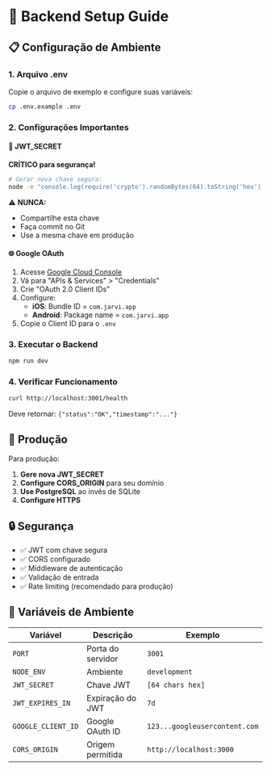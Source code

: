 # 🔧 Backend Setup Guide

## 📋 Configuração de Ambiente

### 1. Arquivo .env

Copie o arquivo de exemplo e configure suas variáveis:

```bash
cp .env.example .env
```

### 2. Configurações Importantes

#### 🔐 JWT_SECRET
**CRÍTICO para segurança!**

```bash
# Gerar nova chave segura:
node -e "console.log(require('crypto').randomBytes(64).toString('hex'))"
```

⚠️ **NUNCA:**
- Compartilhe esta chave
- Faça commit no Git
- Use a mesma chave em produção

#### 🌐 Google OAuth

1. Acesse [Google Cloud Console](https://console.cloud.google.com/)
2. Vá para "APIs & Services" > "Credentials"
3. Crie "OAuth 2.0 Client IDs"
4. Configure:
   - **iOS**: Bundle ID = `com.jarvi.app`
   - **Android**: Package name = `com.jarvi.app`
5. Copie o Client ID para o `.env`

### 3. Executar o Backend

```bash
npm run dev
```

### 4. Verificar Funcionamento

```bash
curl http://localhost:3001/health
```

Deve retornar: `{"status":"OK","timestamp":"..."}`

## 🚀 Produção

Para produção:

1. **Gere nova JWT_SECRET**
2. **Configure CORS_ORIGIN** para seu domínio
3. **Use PostgreSQL** ao invés de SQLite
4. **Configure HTTPS**

## 🔒 Segurança

- ✅ JWT com chave segura
- ✅ CORS configurado
- ✅ Middleware de autenticação
- ✅ Validação de entrada
- ✅ Rate limiting (recomendado para produção)

## 📝 Variáveis de Ambiente

| Variável | Descrição | Exemplo |
|----------|-----------|---------|
| `PORT` | Porta do servidor | `3001` |
| `NODE_ENV` | Ambiente | `development` |
| `JWT_SECRET` | Chave JWT | `[64 chars hex]` |
| `JWT_EXPIRES_IN` | Expiração do JWT | `7d` |
| `GOOGLE_CLIENT_ID` | Google OAuth ID | `123...googleusercontent.com` |
| `CORS_ORIGIN` | Origem permitida | `http://localhost:3000` |








